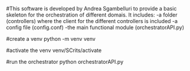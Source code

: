#This software is developed by Andrea Sgambelluri to provide a basic skeleton for the orchestration of different domais.
It includes:
-a folder (controllers) where the client for the different controllers is included
-a config file (config.conf)
-the main functional module (orchestratorAPI.py)

#create a venv
python -m venv venv

#activate the venv
venv/SCrits/activate

#run the orchestrator
python orchestratorAPI.py
